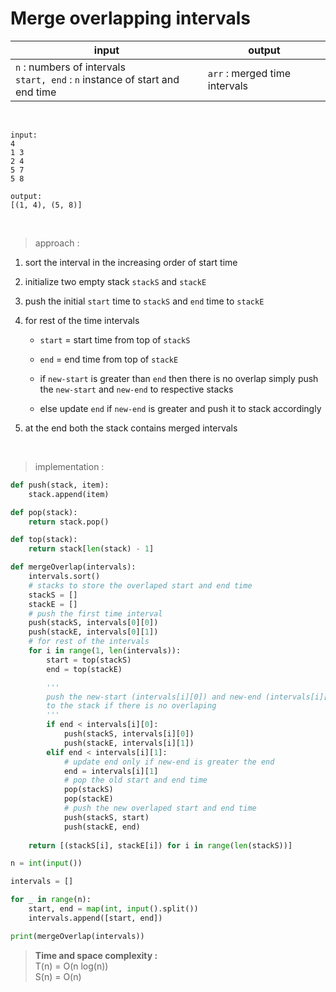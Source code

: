 # Merge overlapping intervals

| input | output |
| --- | --- |
| `n` : numbers of intervals <br> `start, end` : `n` instance of start and end time| `arr` : merged time intervals |

<br>

```
input:
4
1 3
2 4
5 7
5 8

output:
[(1, 4), (5, 8)]
```

<br>

> approach :

1. sort the interval in the increasing order of start time

2. initialize two empty stack `stackS` and `stackE` 

3. push the initial `start` time to `stackS` and `end` time to `stackE`

4. for rest of the time intervals
    * `start` = start time from top of `stackS`
    
    * `end` = end time from top of `stackE`
    
    * if `new-start` is greater than `end` then there is no overlap simply push the `new-start` and `new-end` to respective stacks

    * else update `end` if `new-end` is greater and push it to stack accordingly

5. at the end both the stack contains merged intervals

<br>

> implementation :

```python
def push(stack, item):
    stack.append(item)

def pop(stack):
    return stack.pop()

def top(stack):
    return stack[len(stack) - 1]

def mergeOverlap(intervals):
    intervals.sort()
    # stacks to store the overlaped start and end time
    stackS = []
    stackE = []
    # push the first time interval
    push(stackS, intervals[0][0])
    push(stackE, intervals[0][1])
    # for rest of the intervals
    for i in range(1, len(intervals)):
        start = top(stackS)
        end = top(stackE)

        '''
        push the new-start (intervals[i][0]) and new-end (intervals[i][1]) 
        to the stack if there is no overlaping
        '''
        if end < intervals[i][0]:
            push(stackS, intervals[i][0])
            push(stackE, intervals[i][1])    
        elif end < intervals[i][1]:
            # update end only if new-end is greater the end
            end = intervals[i][1]
            # pop the old start and end time
            pop(stackS)
            pop(stackE)
            # push the new overlaped start and end time
            push(stackS, start)
            push(stackE, end)
    
    return [(stackS[i], stackE[i]) for i in range(len(stackS))]

n = int(input())

intervals = []

for _ in range(n):
    start, end = map(int, input().split())
    intervals.append([start, end])

print(mergeOverlap(intervals))
```

> **Time and space complexity :**
<br>T(n) = O(n log(n))
<br>S(n) = O(n)